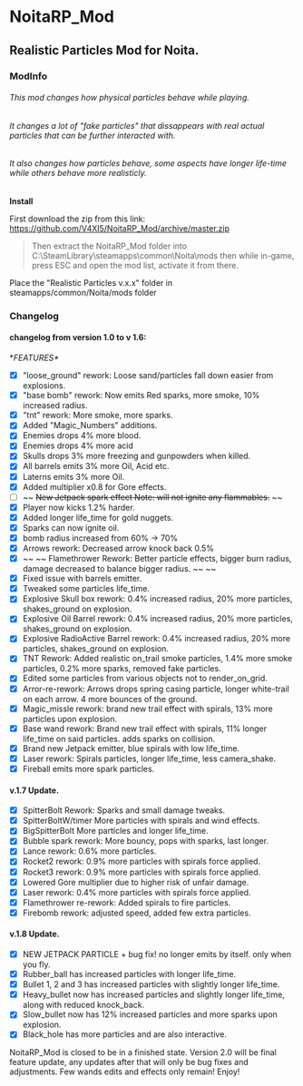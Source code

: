 # **NoitaRP_Mod**
## Realistic Particles Mod for Noita.




### **ModInfo**
###### This mod changes how physical particles behave while playing.
###### It changes a lot of "fake particles" that dissappears with real actual particles that can be further interacted with.
###### It also changes how particles behave, some aspects have longer life-time while others behave more realisticly.


 **Install**

 First download the zip from this link: https://github.com/V4XI5/NoitaRP_Mod/archive/master.zip
 > Then extract the NoitaRP_Mod folder into C:\SteamLibrary\steamapps\common\Noita\mods
 > then while in-game, press ESC and open the mod list, activate it from there.


Place the "Realistic Particles v.x.x" folder in steamapps/common/Noita/mods folder









### **Changelog**
#### **changelog from version 1.0 to v 1.6:**
**FEATURES\**
- [x] "loose_ground" rework: Loose sand/particles fall down easier from explosions.
- [x] "base bomb" rework: Now emits Red sparks, more smoke, 10% increased radius.
- [x] "tnt" rework: More smoke, more sparks.
- [x] Added "Magic_Numbers" additions.
- [x] Enemies drops 4% more blood.
- [x] Enemies drops 4% more acid
- [x] Skulls drops 3% more freezing and gunpowders when killed.
- [x] All barrels emits 3% more Oil, Acid etc.
- [x] Laterns emits 3% more Oil.
- [x] Added multiplier x0.8 for Gore effects.
- [ ] ~~ ~~New Jetpack spark effect   Note: will not ignite any flammables.~~ ~~
- [x] Player now kicks 1.2% harder.
- [x] Added longer life_time for gold nuggets.
- [x] Sparks can now ignite oil.
- [x] bomb radius increased from 60% -> 70%
- [x] Arrows rework: Decreased arrow knock back 0.5%
- [x] ~~ ~~ Flamethrower Rework: Better particle effects, bigger burn radius, damage decreased to balance bigger radius. ~~ ~~
- [x] Fixed issue with barrels emitter.
- [x] Tweaked some particles life_time.
- [x] Explosive Skull box rework: 0.4% increased radius, 20% more particles, shakes_ground on explosion.
- [x] Explosive Oil Barrel rework: 0.4% increased radius, 20% more particles, shakes_ground on explosion.
- [x] Explosive RadioActive Barrel rework: 0.4% increased radius, 20% more particles, shakes_ground on explosion.
- [x] TNT Rework: Added realistic on_trail smoke particles, 1.4% more smoke particles, 0.2% more sparks, removed fake particles.
- [x] Edited some particles from various objects not to render_on_grid.
- [x] Arror-re-rework: Arrows drops spring casing particle, longer white-trail on each arrow. 4 more bounces of the ground.
- [x] Magic_missle rework: brand new trail effect with spirals, 13% more particles upon explosion.
- [x] Base wand rework: Brand new trail effect with spirals, 11% longer life_time on said particles. adds sparks on collision.
- [x] Brand new Jetpack emitter, blue spirals with low life_time.
- [x] Laser rework: Spirals particles, longer life_time, less camera_shake.
- [x] Fireball emits more spark particles.

#### **v.1.7 Update.**

- [x] SpitterBolt Rework: Sparks and small damage tweaks.
- [x] SpitterBoltW/timer More particles with spirals and wind effects.
- [x] BigSpitterBolt More particles and longer life_time.
- [x] Bubble spark rework: More bouncy, pops with sparks, last longer.
- [x] Lance rework: 0.6% more particles.
- [x] Rocket2 rework: 0.9% more particles with spirals force applied.
- [x] Rocket3 rework: 0.9% more particles with spirals force applied.
- [x] Lowered Gore multiplier due to higher risk of unfair damage.
- [x] Laser rework: 0.4% more particles with spirals force applied.
- [x] Flamethrower re-rework: Added spirals to fire particles.
- [x] Firebomb rework: adjusted speed, added few extra particles.

#### **v.1.8 Update.**

-[x] NEW JETPACK PARTICLE + bug fix! no longer emits by itself. only when you fly.
-[x] Rubber_ball has increased particles with longer life_time.
-[x] Bullet 1, 2 and 3 has increased particles with slightly longer life_time.
-[x] Heavy_bullet now has increased particles and slightly longer life_time, along with reduced knock_back.
-[x] Slow_bullet now has 12% increased particles and more sparks upon explosion.  
-[x] Black_hole has more particles and are also interactive.

NoitaRP_Mod is closed to be in a finished state.
Version 2.0 will be final feature update, any updates after that will only be bug fixes and adjustments.
Few wands edits and effects only remain! 
Enjoy!
